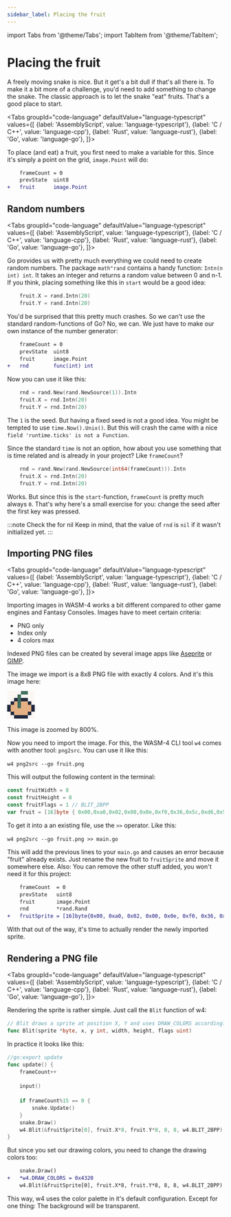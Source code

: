 ```yaml
---
sidebar_label: Placing the fruit
---
```


import Tabs from '@theme/Tabs';
import TabItem from '@theme/TabItem';

# Placing the fruit

A freely moving snake is nice. But it get's a bit dull if that's all there is. To make it a bit more of a challenge, you'd need to add something to change the snake. The classic approach is to let the snake "eat" fruits. That's a good place to start.

<Tabs
    groupId="code-language"
    defaultValue="language-typescript"
    values={[
        {label: 'AssemblyScript', value: 'language-typescript'},
        {label: 'C / C++', value: 'language-cpp'},
        {label: 'Rust', value: 'language-rust'},
        {label: 'Go', value: 'language-go'},
    ]}>

<TabItem value="language-typescript">
</TabItem>

<TabItem value="language-cpp">
</TabItem>

<TabItem value="language-rust">
</TabItem>

<TabItem value="language-go">

To place (and eat) a fruit, you first need to make a variable for this. Since it's simply a point on the grid, `image.Point` will do:

```diff
	frameCount = 0
	prevState  uint8
+	fruit      image.Point
```

</TabItem>

</Tabs>

## Random numbers

<Tabs
    groupId="code-language"
    defaultValue="language-typescript"
    values={[
        {label: 'AssemblyScript', value: 'language-typescript'},
        {label: 'C / C++', value: 'language-cpp'},
        {label: 'Rust', value: 'language-rust'},
        {label: 'Go', value: 'language-go'},
    ]}>

<TabItem value="language-typescript">
</TabItem>

<TabItem value="language-cpp">
</TabItem>

<TabItem value="language-rust">
</TabItem>

<TabItem value="language-go">

Go provides us with pretty much everything we could need to create random numbers. The package `math"rand` contains a handy function: `Intn(n int) int`. It takes an integer and returns a random value between 0 and n-1. If you think, placing something like this in `start` would be a good idea:

```go
	fruit.X = rand.Intn(20)
	fruit.Y = rand.Intn(20)
```

You'd be surprised that this pretty much crashes. So we can't use the standard random-functions of Go? No, we can. We just have to make our own instance of the number generator:

```diff
	frameCount = 0
	prevState  uint8
	fruit      image.Point
+	rnd        func(int) int
```

Now you can use it like this:
```go
	rnd = rand.New(rand.NewSource(1)).Intn
	fruit.X = rnd.Intn(20)
	fruit.Y = rnd.Intn(20)
```

The `1` is the seed. But having a fixed seed is not a good idea. You might be tempted to use `time.Now().Unix()`. But this will crash the came with a nice `field 'runtime.ticks' is not a Function`.

Since the standard `time` is not an option, how about you use something that is time related and is already in your project? Like `frameCount`?

```go
	rnd = rand.New(rand.NewSource(int64(frameCount))).Intn
	fruit.X = rnd.Intn(20)
	fruit.Y = rnd.Intn(20)
```

Works. But since this is the `start`-function, `frameCount` is pretty much always `0`. That's why here's a small exercise for you: change the seed after the first key was pressed.

:::note Check the for nil
Keep in mind, that the value of `rnd` is `nil` if it wasn't initialized yet.
:::

</TabItem>

</Tabs>

## Importing PNG files

<Tabs
    groupId="code-language"
    defaultValue="language-typescript"
    values={[
        {label: 'AssemblyScript', value: 'language-typescript'},
        {label: 'C / C++', value: 'language-cpp'},
        {label: 'Rust', value: 'language-rust'},
        {label: 'Go', value: 'language-go'},
    ]}>

<TabItem value="language-typescript">
</TabItem>

<TabItem value="language-cpp">
</TabItem>

<TabItem value="language-rust">
</TabItem>

<TabItem value="language-go">

Importing images in WASM-4 works a bit different compared to other game engines and Fantasy Consoles. Images have to meet certain criteria:

- PNG only
- Index only
- 4 colors max

Indexed PNG files can be created by several image apps like [Aseprite](https://www.aseprite.org/) or [GIMP](https://www.gimp.org/).

The image we import is a 8x8 PNG file with exactly 4 colors. And it's this image here:

![Zoomed Fruit](images/fruit-zoomed.webp)

This image is zoomed by 800%.

Now you need to import the image. For this, the WASM-4 CLI tool `w4` comes with another tool: `png2src`. You can use it like this:

`w4 png2src --go fruit.png`

This will output the following content in the terminal:

```go
const fruitWidth = 8
const fruitHeight = 8
const fruitFlags = 1 // BLIT_2BPP
var fruit = [16]byte { 0x00,0xa0,0x02,0x00,0x0e,0xf0,0x36,0x5c,0xd6,0x57,0xd5,0x57,0x35,0x5c,0x0f,0xf0 }
```

To get it into a an existing file, use the `>>` operator. Like this:

`w4 png2src --go fruit.png >> main.go`

This will add the previous lines to your `main.go` and causes an error because "fruit" already exists. Just rename the new fruit to `fruitSprite` and move it somewhere else. Also: You can remove the other stuff added, you won't need it for this project:

```diff
	frameCount  = 0
	prevState   uint8
	fruit       image.Point
	rnd         *rand.Rand
+	fruitSprite = [16]byte{0x00, 0xa0, 0x02, 0x00, 0x0e, 0xf0, 0x36, 0x5c, 0xd6, 0x57, 0xd5, 0x57, 0x35, 0x5c, 0x0f, 0xf0}
```

With that out of the way, it's time to actually render the newly imported sprite.

</TabItem>

</Tabs>

## Rendering a PNG file

<Tabs
    groupId="code-language"
    defaultValue="language-typescript"
    values={[
        {label: 'AssemblyScript', value: 'language-typescript'},
        {label: 'C / C++', value: 'language-cpp'},
        {label: 'Rust', value: 'language-rust'},
        {label: 'Go', value: 'language-go'},
    ]}>

<TabItem value="language-typescript">
</TabItem>

<TabItem value="language-cpp">
</TabItem>

<TabItem value="language-rust">
</TabItem>

<TabItem value="language-go">

Rendering the sprite is rather simple. Just call the `Blit` function of w4:

```go
// Blit draws a sprite at position X, Y and uses DRAW_COLORS accordingly
func Blit(sprite *byte, x, y int, width, height, flags uint)
```

In practice it looks like this:

```go
//go:export update
func update() {
	frameCount++

	input()

	if frameCount%15 == 0 {
		snake.Update()
	}
	snake.Draw()
	w4.Blit(&fruitSprite[0], fruit.X*8, fruit.Y*8, 8, 8, w4.BLIT_2BPP)
}
```

But since you set our drawing colors, you need to change the drawing colors too:

```diff
	snake.Draw()
+	*w4.DRAW_COLORS = 0x4320
	w4.Blit(&fruitSprite[0], fruit.X*8, fruit.Y*8, 8, 8, w4.BLIT_2BPP)
```

This way, w4 uses the color palette in it's default configuration. Except for one thing: The background will be transparent.

</TabItem>

</Tabs>
